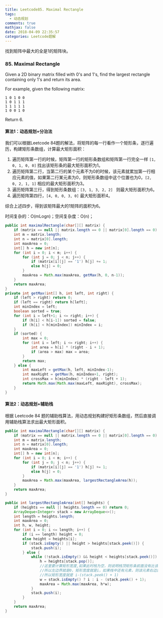 ```yaml
---
title: Leetcode85. Maximal Rectangle
tags:
  - 动态规划
comments: true
mathjax: false
date: 2018-04-09 22:35:57
categories: Leetcode题解
---
```


找到矩阵中最大的全是1的矩阵块。

<!-- more -->

### 85. Maximal Rectangle

Given a 2D binary matrix filled with 0's and 1's, find the largest rectangle containing only 1's and return its area.

For example, given the following matrix:

```
1 0 1 0 0
1 0 1 1 1
1 1 1 1 1
1 0 0 1 0
```

Return 6.

#### 算法1：动态规划+分治法

我们可以根据Leetcode 84题的解法，将矩阵的每一行看作一个矩形条，逐行遍历，构建矩形条数组，计算最大矩形面积：

1. 遍历矩阵第一行的时候，矩阵第一行的矩形条数组和矩阵第一行完全一样 `[1, 0, 1, 0, 0]` 找出该矩形条的最大矩形面积为1。
2. 遍历矩阵第二行，当第二行的某个元素不为0的时候，该元素就累加第一行相应元素的值，如果第二行某元素为0，则矩形条数组中这个位置也为0，`[2, 0, 2, 1, 1]` 相应的最大矩形面积为3。
3. 遍历矩阵第三行，得到矩形条数组：`[3, 1, 3, 2, 2] ` 则最大矩形面积为6。
4. 遍历矩阵第四行，`[4, 0, 0, 3, 0]` 最大矩形面积4。

综合上述四步，得到该矩阵最大的1矩阵的面积为6。

时间复杂的：O(mLogn)；空间复杂度：O(n)；

```java
public int maximalRectangle(char[][] matrix) {
    if (matrix == null || matrix.length == 0 || matrix[0].length == 0) return 0;
    int m = matrix.length;
    int n = matrix[0].length;
    int maxArea = 0;
    int[] h = new int[n];
    for (int i = 0; i < m; i++) {
        for (int j = 0; j < n; j++) {
            if (matrix[i][j] == '1') h[j] += 1;
            else h[j] = 0;
        }
        maxArea = Math.max(maxArea, getMax(h, 0, n-1));
    }
    return maxArea;
}
private int getMax(int[] h, int left, int right) {
    if (left > right) return 0;
    if (left == right) return h[left];
    int minIndex = left;
    boolean sorted = true;
    for (int i = left+1; i <= right; i++) {
        if (h[i] < h[i-1]) sorted = false;
        if (h[i] < h[minIndex]) minIndex = i;
    }
    if (sorted) {
        int max = 0;
        for (int i = left; i <= right; i++) {
            int area = h[i] * (right - i + 1);
            if (area > max) max = area;
        }
        return max;
    } else {
        int maxLeft = getMax(h, left, minIndex-1);
        int maxRight = getMax(h, minIndex+1, right);
        int crossMax = h[minIndex] * (right - left + 1);
        return Math.max(Math.max(maxLeft, maxRight), crossMax);
    }
}
```



#### 算法2：动态规划+辅助栈

根据 Leetcode 84 题的辅助栈算法，用动态规划构建好矩形条数组，然后直接调用辅助栈算法求出最大矩形面积。

```java
public int maximalRectangle(char[][] matrix) {
    if (matrix == null || matrix.length == 0 || matrix[0].length == 0) return 0;
    int m = matrix.length;
    int n = matrix[0].length;
    int maxArea = 0;
    int[] h = new int[n];
    for (int i = 0; i < m; i++) {
        for (int j = 0; j < n; j++) {
            if (matrix[i][j] == '1') h[j] += 1;
            else h[j] = 0;
        }
        maxArea = Math.max(maxArea, largestRectangleArea(h));
    }
    return maxArea;
}

public int largestRectangleArea(int[] heights) {
    if (heights == null || heights.length == 0) return 0;
    ArrayDeque<Integer> stack = new ArrayDeque<>();
    int length = heights.length;
    int maxArea = 0;
    int h, w, height;   
    for (int i = 0; i <= length; i++) {
        if (i == length) height = 0;
        else height = heights[i];
        if (stack.isEmpty() || height > heights[stack.peek()]) {
            stack.push(i);
        } else {
            while (!stack.isEmpty() && height < heights[stack.peek()]) {
                h = heights[stack.pop()];
                //这里要计算矩形宽度,如果此时栈为空，则说明栈顶矩形条前面没有比该矩形条低的矩形条，
                //所以左边界就是0，矩形宽度就是i，如果栈中还有元素，则该元素右边就是矩形的左边界，
                //所以矩形宽度就是 i-(stack.peek() + 1)
                w = stack.isEmpty() ? i : i - (stack.peek() + 1);
                maxArea = Math.max(maxArea, h*w);
            }
            stack.push(i);
        }
    }
    return maxArea;
}
```



